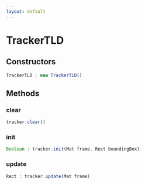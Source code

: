 ```yaml
---
layout: default
---
```


# TrackerTLD

<a name="constructors"></a>

## Constructors
``` javascript
TrackerTLD : new TrackerTLD()
```

## Methods

<a name="clear"></a>

### clear
``` javascript
tracker.clear()
```

<a name="init"></a>

### init
``` javascript
Boolean : tracker.init(Mat frame, Rect boundingBox)
```

<a name="update"></a>

### update
``` javascript
Rect : tracker.update(Mat frame)
```